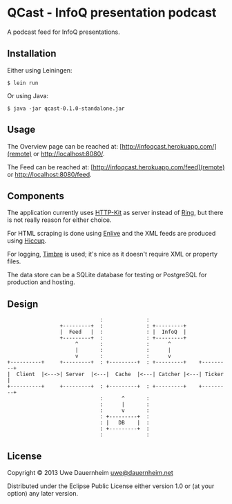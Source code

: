 # QCast - InfoQ presentation podcast

A podcast feed for InfoQ presentations.

## Installation

Either using Leiningen:

    $ lein run

Or using Java:

    $ java -jar qcast-0.1.0-standalone.jar

## Usage

The Overview page can be reached at:
[http://infoqcast.herokuapp.com/](remote) or
[http://localhost:8080/](local).

The Feed can be reached at: [http://infoqcast.herokuapp.com/feed](remote)
 or [http://localhost:8080/feed](local).

## Components

The application currently uses
[HTTP-Kit](https://github.com/http-kit/http-kit) as server instead of
[Ring](https://github.com/ring-clojure/ring), but there is not really reason
for either choice.

For HTML scraping is done using [Enlive](https://github.com/cgrand/enlive)
and the XML feeds are produced using
[Hiccup](https://github.com/weavejester/hiccup).

For logging, [Timbre](https://github.com/ptaoussanis/timbre) is used; it's
nice as it doesn't require XML or property files.

The data store can be a SQLite database for testing or PostgreSQL for
production and hosting.

## Design

                                  :              :
                     +---------+  :              : +---------+
                     |  Feed   |  :              : |  InfoQ  |
                     +---------+  :              : +---------+
                          ^       :              :      ^
                          |       :              :      |
                          v       :              :      v
    +----------+     +---------+  : +---------+  : +---------+    +---------+
    |  Client  |<--->| Server  |<---|  Cache  |<---| Catcher |<---| Ticker  |
    +----------+     +---------+  : +---------+  : +---------+    +---------+
                                  :      ^       :
                                  :      |       :
                                  :      v       :
                                  : +---------+  :
                                  : |   DB    |  :
                                  : +---------+  :
                                  :              :

## License

Copyright © 2013 Uwe Dauernheim <uwe@dauernheim.net>

Distributed under the Eclipse Public License either version 1.0 or (at your
option) any later version.
